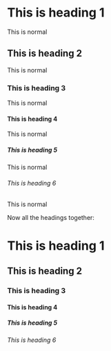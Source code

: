 <h1>This is heading 1</h1>
This is normal
<h2> This is heading 2</h2>
This is normal
<h3> This is heading 3</h3>
This is normal
<h4> This is heading 4</h4>
This is normal
<h5> This is heading 5</h5>
This is normal
<h6> This is heading 6</h6>
This is normal

Now all the headings together:

<h1>This is heading 1</h1>
<h2> This is heading 2</h2>
<h3> This is heading 3</h3>
<h4> This is heading 4</h4>
<h5> This is heading 5</h5>
<h6> This is heading 6</h6>
